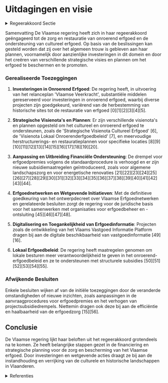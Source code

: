 # Uitdagingen en visie

<details>
        <summary>Regeerakkoord Sectie </summary>
        <p>7.1 Uitdagingen en visie Historische gebouwen, sites en landschappen zijn herkenbare bakens in een veranderende omge-ving, ze laten zien waar we vandaan komen, wie we zijn en welke ontwikkeling we doormaken. Het is daarom van belang om zorg te dragen voor deze sites en ze op een goede manier door te geven aan toekomstige generaties. Ze blijven het verhaal vertellen van een dorp, een stad, een natie. Erfgoed is van belang voor de toekomst van Vlaanderen, voor het debat over identiteit en voor de zoektocht naar wat ons allen bindt. De volgende jaren staan er belangrijke restauratie-projecten op de agenda. Deze projecten moeten samen met nog veel ander erfgoed dat bestaat en herleeft, vlaggenschepen worden van de Onroerend Erfgoedzorg. Vlaanderen heeft ook een rijke maritieme geschiedenis. Van belangrijke speler in het zeer uitgebreide internationale handelsnetwerk uit de Middeleeuwen tot de scheepsbouwwerven uit de 19de eeuw en de actuele havens van Antwerpen, Gent en Brugge. Voor dit ‘varend erfgoed’ beschikken we al enkele jaren over een degelijk kader dat inventariseren, beschermen en subsidi-eren regelt en enkele ‘flankerende instrumenten’. Inzake archeologie waren de afgelopen jaren belangrijk voor de implementatie van de nieuwe archeologische regelgeving. De financiering en betaalbaarheid van archeologische trajecten, de doorlooptijd ervan en de wetenschappelijke meerwaarde en ontsluiting blijven permanente aandachtspunten. We zetten ons verder in voor de erkenning als Werelderfgoed van sites in Vlaanderen die van Uitzonderlijke Universele Waarde zijn. </p>
        </details> 

Samenvatting
De Vlaamse regering heeft zich in haar regeerakkoord geëngageerd tot de zorg en restauratie van onroerend erfgoed en de ondersteuning van cultureel erfgoed. Op basis van de beslissingen kan gesteld worden dat zij over het algemeen trouw is gebleven aan haar plannen, voornamelijk door aanzienlijke investeringen in dit domein en door het creëren van verschillende strategische visies en plannen om het erfgoed te beschermen en te promoten.

### Gerealiseerde Toezeggingen
1. **Investeringen in Onroerend Erfgoed**: De regering heeft, in uitvoering van het relanceplan 'Vlaamse Veerkracht', substantiële middelen gereserveerd voor investeringen in onroerend erfgoed, waarbij diverse projecten zijn goedgekeurd, variërend van de herbestemming van historische sites tot de restauratie van erfgoed \[0\]\[1\]\[2\]\[3\]\[4\]\[5\].
   
2. **Strategische Visienota's en Plannen**: Er zijn verschillende visienota's en plannen opgesteld om het cultureel en onroerend erfgoed te ondersteunen, zoals de 'Strategische Visienota Cultureel Erfgoed' \[6\], de 'Visienota Lokaal Onroerenderfgoedbeleid' \[7\], en meervoudige herstructurerings- en restauratieplannen voor specifieke locaties \[8\]\[9\]\[10\]\[11\]\[12\]\[13\]\[14\]\[15\]\[16\]\[17\]\[18\]\[19\]\[20\].

3. **Aanpassing en Uitbreiding Financiële Ondersteuning**: De drempel voor erfgoedpremies volgens de standaardprocedure is verhoogd en er zijn nieuwe subsidiemaatregelen geïntroduceerd, zoals voor algemene landschapszorg en voor energetische renovaties \[21\]\[22\]\[23\]\[24\]\[25\]\[26\]\[27\]\[28\]\[29\]\[30\]\[31\]\[32\]\[33\]\[34\]\[35\]\[36\]\[37\]\[38\]\[39\]\[40\]\[41\]\[42\]\[43\]\[44\].

4. **Erfgoednetwerken en Wetgevende Initiatieven**: Met de definitieve goedkeuring van het ontwerpdecreet over Vlaamse Erfgoednetwerken en gerelateerde besluiten zorgt de regering voor de juridische basis voor het samenwerken met organisaties voor erfgoedbeheer en -ontsluiting \[45\]\[46\]\[47\]\[48\].

5. **Digitalisering en Toegankelijkheid van Erfgoedinformatie**: Projecten zoals de ontwikkeling van het Vlaams Vastgoed Informatie Platform dragen bij aan de digitale beschikbaarheid van vastgoedinformatie \[49\]\[16\].

6. **Lokaal Erfgoedbeleid**: De regering heeft maatregelen genomen om lokale besturen meer verantwoordelijkheid te geven in het onroerend-erfgoedbeleid en ze te ondersteunen met structurele subsidies \[50\]\[51\]\[52\]\[53\]\[54\]\[55\].

### Afwijkende Besluiten
Enkele besluiten wijken af van de initiële toezeggingen door de veranderde omstandigheden of nieuwe inzichten, zoals aanpassingen in de aanvraagprocedures voor erfgoedpremies en het verhogen van projectsubsidiedrempels. Niettemin dragen ook deze bij aan de efficiëntie en haalbaarheid van de erfgoedzorg \[15\]\[56\].

## Conclusie
De Vlaamse regering lijkt haar beloften uit het regeerakkoord grotendeels na te komen. Ze heeft belangrijke stappen gezet in de financiering en strategische planning voor de zorg en bescherming van het Vlaamse erfgoed. Door investeringen en wetgevende acties draagt ze bij aan de instandhouding en verrijking van de culturele en historische landschappen in Vlaanderen.

<details>
        <summary> Referenties</summary>
        
**[\[0\]](https://beslissingenvlaamseregering.vlaanderen.be/?search=Plan%20Vlaamse%20Veerkracht%3A%20investeringen%20onroerend%20erfgoed&dateOption=select&startDate=2022-10-28T08%3A00%3A00Z&endDate=2022-10-28T08%3A00%3A00Z)** : **(2022-10-28)** Plan Vlaamse Veerkracht: investeringen onroerend erfgoed 

**[\[1\]](https://beslissingenvlaamseregering.vlaanderen.be/?search=Plan%20Vlaamse%20Veerkracht%3A%20besteding%20toegewezen%20middelen%20beleidsveld%20Onroerend%20Erfgoed&dateOption=select&startDate=2021-04-02T08%3A00%3A00Z&endDate=2021-04-02T08%3A00%3A00Z)** : **(2021-04-02)** Plan Vlaamse Veerkracht: besteding toegewezen middelen beleidsveld Onroerend Erfgoed 

**[\[2\]](https://beslissingenvlaamseregering.vlaanderen.be/?search=Plan%20Vlaamse%20Veerkracht%3A%20Besteding%20middelen%20beleidsveld%20Onroerend%20Erfgoed%20&dateOption=select&startDate=2022-02-25T09%3A00%3A00Z&endDate=2022-02-25T09%3A00%3A00Z)** : **(2022-02-25)** Plan Vlaamse Veerkracht: Besteding middelen beleidsveld Onroerend Erfgoed  

**[\[3\]](https://beslissingenvlaamseregering.vlaanderen.be/?search=Plan%20Vlaamse%20Veerkracht%3A%20besteding%20middelen%20beleidsveld%20Onroerend%20Erfgoed&dateOption=select&startDate=2021-12-03T09%3A00%3A00Z&endDate=2021-12-03T09%3A00%3A00Z)** : **(2021-12-03)** Plan Vlaamse Veerkracht: besteding middelen beleidsveld Onroerend Erfgoed 

**[\[4\]](https://beslissingenvlaamseregering.vlaanderen.be/?search=Plan%20Vlaamse%20Veerkracht%3A%20dossier%2099&dateOption=select&startDate=2021-05-21T08%3A00%3A00Z&endDate=2021-05-21T08%3A00%3A00Z)** : **(2021-05-21)** Plan Vlaamse Veerkracht: dossier 99 

**[\[5\]](https://beslissingenvlaamseregering.vlaanderen.be/?search=Plan%20Vlaamse%20Veerkracht%3A%20Oproepen%20erfgoedpremie%202021&dateOption=select&startDate=2021-07-02T08%3A00%3A00Z&endDate=2021-07-02T08%3A00%3A00Z)** : **(2021-07-02)** Plan Vlaamse Veerkracht: Oproepen erfgoedpremie 2021 

**[\[6\]](https://beslissingenvlaamseregering.vlaanderen.be/?search=Strategische%20Visienota%20Cultureel%20Erfgoed&dateOption=select&startDate=2021-03-31T15%3A00%3A00Z&endDate=2021-03-31T15%3A00%3A00Z)** : **(2021-03-31)** Strategische Visienota Cultureel Erfgoed 

**[\[7\]](https://beslissingenvlaamseregering.vlaanderen.be/?search=Visienota%20%27lokaal%20onroerenderfgoedbeleid%27&dateOption=select&startDate=2021-02-26T09%3A00%3A00Z&endDate=2021-02-26T09%3A00%3A00Z)** : **(2021-02-26)** Visienota 'lokaal onroerenderfgoedbeleid' 

**[\[8\]](https://beslissingenvlaamseregering.vlaanderen.be/?search=Herstructurering%20en%20restauratie%20van%20de%20vroegere%20mijnsite%20van%20Beringen%3A%204de%20addendum%20bij%20protocolovereenkomst&dateOption=select&startDate=2020-10-16T07%3A00%3A00Z&endDate=2020-10-16T07%3A00%3A00Z)** : **(2020-10-16)** Herstructurering en restauratie van de vroegere mijnsite van Beringen: 4de addendum bij protocolovereenkomst 

**[\[9\]](https://beslissingenvlaamseregering.vlaanderen.be/?search=Plan%20Vlaamse%20Veerkracht%3A%20subsidie%20opmaak%20onroerenderfgoedrichtplan%20polders%20Linkerschelde-oever%20&dateOption=select&startDate=2022-12-09T09%3A00%3A00Z&endDate=2022-12-09T09%3A00%3A00Z)** : **(2022-12-09)** Plan Vlaamse Veerkracht: subsidie opmaak onroerenderfgoedrichtplan polders Linkerschelde-oever  

**[\[10\]](https://beslissingenvlaamseregering.vlaanderen.be/?search=Vasstelling%20landinrichtingsplan%20%E2%80%98Onthaal%20en%20Beleving%20-%20fase%201%E2%80%99&dateOption=select&startDate=2021-12-17T09%3A00%3A00Z&endDate=2021-12-17T09%3A00%3A00Z)** : **(2021-12-17)** Vasstelling landinrichtingsplan ‘Onthaal en Beleving - fase 1’ 

**[\[11\]](https://beslissingenvlaamseregering.vlaanderen.be/?search=Plan%20Vlaamse%20Veerkracht%3A%20subsidie%20Herita%20vzw%20voor%20restauratie%20Hof%20ter%20Walle%20in%20Beveren&dateOption=select&startDate=2022-12-16T09%3A00%3A00Z&endDate=2022-12-16T09%3A00%3A00Z)** : **(2022-12-16)** Plan Vlaamse Veerkracht: subsidie Herita vzw voor restauratie Hof ter Walle in Beveren 

**[\[12\]](https://beslissingenvlaamseregering.vlaanderen.be/?search=Plan%20Vlaamse%20Veerkracht%3A%20Subsidie%20voor%20restauratiewerken%20aan%20de%20voormalige%20materniteit%20op%20de%20Bijlokehospitaalsite%20in%20Gent&dateOption=select&startDate=2022-12-02T09%3A00%3A00Z&endDate=2022-12-02T09%3A00%3A00Z)** : **(2022-12-02)** Plan Vlaamse Veerkracht: Subsidie voor restauratiewerken aan de voormalige materniteit op de Bijlokehospitaalsite in Gent 

**[\[13\]](https://beslissingenvlaamseregering.vlaanderen.be/?search=Plan%20Vlaamse%20Veerkracht%3A%20Investeringssubsidies%20grote%20culturele%20infrastructuur%20%28projectoproep%202021%29&dateOption=select&startDate=2022-01-14T09%3A00%3A00Z&endDate=2022-01-14T09%3A00%3A00Z)** : **(2022-01-14)** Plan Vlaamse Veerkracht: Investeringssubsidies grote culturele infrastructuur (projectoproep 2021) 

**[\[14\]](https://beslissingenvlaamseregering.vlaanderen.be/?search=Stand%20van%20zaken%20afbouw%20wachtlijst%20restauratie-%20en%20erfgoedpremies%20en%20bijsturing%20premiestelsel%20onroerend%20erfgoed&dateOption=select&startDate=2022-03-25T09%3A00%3A00Z&endDate=2022-03-25T09%3A00%3A00Z)** : **(2022-03-25)** Stand van zaken afbouw wachtlijst restauratie- en erfgoedpremies en bijsturing premiestelsel onroerend erfgoed 

**[\[15\]](https://beslissingenvlaamseregering.vlaanderen.be/?search=Plan%20Vlaamse%20Veerkracht%3A%20Vlaggenschipprojecten%20ter%20versterking%20van%20het%20watersysteem%20van%20de%20kustduinen&dateOption=select&startDate=2022-10-28T08%3A00%3A00Z&endDate=2022-10-28T08%3A00%3A00Z)** : **(2022-10-28)** Plan Vlaamse Veerkracht: Vlaggenschipprojecten ter versterking van het watersysteem van de kustduinen 

**[\[16\]](https://beslissingenvlaamseregering.vlaanderen.be/?search=Plan%20Vlaamse%20Veerkracht%3A%20ontwikkeling%2C%20uitrol%20en%20beheer%20en%20exploitatie%20van%20het%20Vlaams%20Vastgoed%20Informatie%20Platform&dateOption=select&startDate=2021-03-19T09%3A00%3A00Z&endDate=2021-03-19T09%3A00%3A00Z)** : **(2021-03-19)** Plan Vlaamse Veerkracht: ontwikkeling, uitrol en beheer en exploitatie van het Vlaams Vastgoed Informatie Platform 

**[\[17\]](https://beslissingenvlaamseregering.vlaanderen.be/?search=Uitvoeringsbesluit%20Cultuurerfgoeddecreet&dateOption=select&startDate=2022-05-13T08%3A00%3A00Z&endDate=2022-05-13T08%3A00%3A00Z)** : **(2022-05-13)** Uitvoeringsbesluit Cultuurerfgoeddecreet 

**[\[18\]](https://beslissingenvlaamseregering.vlaanderen.be/?search=Selectie%20en%20goedkeuring%20UNESCO%20projectvoorstellen%20voor%20financiering%20via%20het%20Vlaams%20UNESCO-Trustfonds%20Wetenschappen%20%28%E2%80%98FUST%E2%80%99%202019-2023%29&dateOption=select&startDate=2021-07-16T06%3A00%3A00Z&endDate=2021-07-16T06%3A00%3A00Z)** : **(2021-07-16)** Selectie en goedkeuring UNESCO projectvoorstellen voor financiering via het Vlaams UNESCO-Trustfonds Wetenschappen (‘FUST’ 2019-2023) 

**[\[19\]](https://beslissingenvlaamseregering.vlaanderen.be/?search=Erfbelasting%20betalen%20met%20cultuurgoederen%3A%20wijzigingsdecreet&dateOption=select&startDate=2022-10-14T08%3A00%3A00Z&endDate=2022-10-14T08%3A00%3A00Z)** : **(2022-10-14)** Erfbelasting betalen met cultuurgoederen: wijzigingsdecreet 

**[\[20\]](https://beslissingenvlaamseregering.vlaanderen.be/?search=Erkenning%20landschapsparken%20Grenzeloos%20Bocageland%2C%20Hart%20van%20Haspengouw%2C%20Maasvallei%2C%20Vlaamse%20Ardennen%20en%20Zwinstreek&dateOption=select&startDate=2023-10-13T08%3A00%3A00Z&endDate=2023-10-13T08%3A00%3A00Z)** : **(2023-10-13)** Erkenning landschapsparken Grenzeloos Bocageland, Hart van Haspengouw, Maasvallei, Vlaamse Ardennen en Zwinstreek 

**[\[21\]](https://beslissingenvlaamseregering.vlaanderen.be/?search=Aanpak%20besteding%20middelen%20Vlaams%20Klimaatfonds%20voor%20de%20maatregel%20%E2%80%98Erfgoed%3A%20educatie%20en%20sensibilisatie%20met%20het%20oog%20op%20energiezuinig%20erfgoed%E2%80%99&dateOption=select&startDate=2022-09-02T08%3A00%3A00Z&endDate=2022-09-02T08%3A00%3A00Z)** : **(2022-09-02)** Aanpak besteding middelen Vlaams Klimaatfonds voor de maatregel ‘Erfgoed: educatie en sensibilisatie met het oog op energiezuinig erfgoed’ 

**[\[22\]](https://beslissingenvlaamseregering.vlaanderen.be/?search=Aanpak%20besteding%20middelen%20Vlaams%20Klimaatfonds%20%28VKF%29%20voor%20de%20maatregel%20%E2%80%98Erfgoed%3A%20educatie%20en%20sensibilisatie%20met%20het%20oog%20op%20energiezuinig%20erfgoed%E2%80%99&dateOption=select&startDate=2023-10-20T08%3A00%3A00Z&endDate=2023-10-20T08%3A00%3A00Z)** : **(2023-10-20)** Aanpak besteding middelen Vlaams Klimaatfonds (VKF) voor de maatregel ‘Erfgoed: educatie en sensibilisatie met het oog op energiezuinig erfgoed’ 

**[\[23\]](https://beslissingenvlaamseregering.vlaanderen.be/?search=Plan%20Vlaamse%20Veerkracht%3A%20Subsidie%20restauratie%20kasteeldomein%20Heers&dateOption=select&startDate=2022-12-02T09%3A00%3A00Z&endDate=2022-12-02T09%3A00%3A00Z)** : **(2022-12-02)** Plan Vlaamse Veerkracht: Subsidie restauratie kasteeldomein Heers 

**[\[24\]](https://beslissingenvlaamseregering.vlaanderen.be/?search=Plan%20Vlaamse%20Veerkracht%3A%201%2C46%20miljoen%20euro%20subsidie%20voor%20restauratie%20van%20het%20Hooghuis%20in%20Doel&dateOption=select&startDate=2022-12-16T09%3A00%3A00Z&endDate=2022-12-16T09%3A00%3A00Z)** : **(2022-12-16)** Plan Vlaamse Veerkracht: 1,46 miljoen euro subsidie voor restauratie van het Hooghuis in Doel 

**[\[25\]](https://beslissingenvlaamseregering.vlaanderen.be/?search=Plan%20Vlaamse%20Veerkracht%3A%20hefboomrelanceprojecten%20%27onthaalpaviljoen%20De%20Notelaer%27%20en%20%27Mechelen%2C%20hoogtepunten%20van%20de%20Bourgondische%20renaissance%27&dateOption=select&startDate=2022-07-15T08%3A00%3A00Z&endDate=2022-07-15T08%3A00%3A00Z)** : **(2022-07-15)** Plan Vlaamse Veerkracht: hefboomrelanceprojecten 'onthaalpaviljoen De Notelaer' en 'Mechelen, hoogtepunten van de Bourgondische renaissance' 

**[\[26\]](https://beslissingenvlaamseregering.vlaanderen.be/?search=Plan%20Vlaamse%20Veerkracht%3A%20Ondersteunen%20%27Vlaamse%20Meesters%20in%20situ%27&dateOption=select&startDate=2022-11-18T09%3A00%3A00Z&endDate=2022-11-18T09%3A00%3A00Z)** : **(2022-11-18)** Plan Vlaamse Veerkracht: Ondersteunen 'Vlaamse Meesters in situ' 

**[\[27\]](https://beslissingenvlaamseregering.vlaanderen.be/?search=Cultureel-erfgoeddecreet%3A%20ondersteuning%20van%20cultureel-erfgoedwerking&dateOption=select&startDate=2021-07-09T08%3A00%3A00Z&endDate=2021-07-09T08%3A00%3A00Z)** : **(2021-07-09)** Cultureel-erfgoeddecreet: ondersteuning van cultureel-erfgoedwerking 

**[\[28\]](https://beslissingenvlaamseregering.vlaanderen.be/?search=Wijziging%20Onroerenderfgoedbesluit%3A%20aanbrenging%20herkenningsteken%2C%20Onroerenderfgoedprijs%20en%20her-%20en%20nevenbestemming%20parochiekerken&dateOption=select&startDate=2023-10-06T08%3A00%3A00Z&endDate=2023-10-06T08%3A00%3A00Z)** : **(2023-10-06)** Wijziging Onroerenderfgoedbesluit: aanbrenging herkenningsteken, Onroerenderfgoedprijs en her- en nevenbestemming parochiekerken 

**[\[29\]](https://beslissingenvlaamseregering.vlaanderen.be/?search=Flanders%20Special%20Venues%3A%20subsidie%20pilootproject%20herbestemming%20Rubenskasteel%20in%20Zemst&dateOption=select&startDate=2022-12-16T09%3A00%3A00Z&endDate=2022-12-16T09%3A00%3A00Z)** : **(2022-12-16)** Flanders Special Venues: subsidie pilootproject herbestemming Rubenskasteel in Zemst 

**[\[30\]](https://beslissingenvlaamseregering.vlaanderen.be/?search=Financiering%20infrastructuurproject%20Bourlaschouwburg%20Antwerpen&dateOption=select&startDate=2020-10-16T07%3A00%3A00Z&endDate=2020-10-16T07%3A00%3A00Z)** : **(2020-10-16)** Financiering infrastructuurproject Bourlaschouwburg Antwerpen 

**[\[31\]](https://beslissingenvlaamseregering.vlaanderen.be/?search=Plan%20Vlaamse%20Veerkracht%3A%20Investeringssubsidies%2010%20projectvoorstellen%20culturele%20topinfrastructuur%20en%20cultuurinfrastructuur%20van%20bovenlokaal%20belang&dateOption=select&startDate=2021-07-09T08%3A00%3A00Z&endDate=2021-07-09T08%3A00%3A00Z)** : **(2021-07-09)** Plan Vlaamse Veerkracht: Investeringssubsidies 10 projectvoorstellen culturele topinfrastructuur en cultuurinfrastructuur van bovenlokaal belang 

**[\[32\]](https://beslissingenvlaamseregering.vlaanderen.be/?search=Doorstart%20bouwproject%20Museum%20van%20Hedendaagse%20Kunst%20Antwerpen%20%28M%20HKA%29&dateOption=select&startDate=2023-04-21T08%3A00%3A00Z&endDate=2023-04-21T08%3A00%3A00Z)** : **(2023-04-21)** Doorstart bouwproject Museum van Hedendaagse Kunst Antwerpen (M HKA) 

**[\[33\]](https://beslissingenvlaamseregering.vlaanderen.be/?search=Plan%20Vlaamse%20Veerkracht%3A%20investeringssubsidies%20voor%20culturele%20topinfrastructuur%20en%20cultuurinfrastructuur%20van%20bovenlokaal%20belang&dateOption=select&startDate=2022-12-09T09%3A00%3A00Z&endDate=2022-12-09T09%3A00%3A00Z)** : **(2022-12-09)** Plan Vlaamse Veerkracht: investeringssubsidies voor culturele topinfrastructuur en cultuurinfrastructuur van bovenlokaal belang 

**[\[34\]](https://beslissingenvlaamseregering.vlaanderen.be/?search=Plan%20Vlaamse%20Veerkracht%3A%20Subsidie%20aan%20Brugge%20Foundation%20voor%20financiering%20werkzaamheden%20%28herbestemming%29%20Sint-Godelieveabdij&dateOption=select&startDate=2022-11-25T11%3A00%3A00Z&endDate=2022-11-25T11%3A00%3A00Z)** : **(2022-11-25)** Plan Vlaamse Veerkracht: Subsidie aan Brugge Foundation voor financiering werkzaamheden (herbestemming) Sint-Godelieveabdij 

**[\[35\]](https://beslissingenvlaamseregering.vlaanderen.be/?search=Medefinanciering%20infrastructuurproject%20Kunst-%20en%20Museumsite%20Musea%20Brugge&dateOption=select&startDate=2020-11-13T09%3A00%3A00Z&endDate=2020-11-13T09%3A00%3A00Z)** : **(2020-11-13)** Medefinanciering infrastructuurproject Kunst- en Museumsite Musea Brugge 

**[\[36\]](https://beslissingenvlaamseregering.vlaanderen.be/?search=Erkenning%20van%20deel%20van%20de%20stad%20Lier%20als%20toeristisch%20centrum&dateOption=select&startDate=2021-03-12T09%3A00%3A00Z&endDate=2021-03-12T09%3A00%3A00Z)** : **(2021-03-12)** Erkenning van deel van de stad Lier als toeristisch centrum 

**[\[37\]](https://beslissingenvlaamseregering.vlaanderen.be/?search=Cultureel-erfgoedconvenants%202021-2026%3A%20toekenning%20werkingssubsidies&dateOption=select&startDate=2020-10-09T08%3A00%3A00Z&endDate=2020-10-09T08%3A00%3A00Z)** : **(2020-10-09)** Cultureel-erfgoedconvenants 2021-2026: toekenning werkingssubsidies 

**[\[38\]](https://beslissingenvlaamseregering.vlaanderen.be/?search=Aanduiding%20van%20collectiebeherende%20cultureel-erfgoedorganisaties%20als%20cultureel-erfgoedinstelling%3A%20voorselectie&dateOption=select&startDate=2021-12-17T09%3A00%3A00Z&endDate=2021-12-17T09%3A00%3A00Z)** : **(2021-12-17)** Aanduiding van collectiebeherende cultureel-erfgoedorganisaties als cultureel-erfgoedinstelling: voorselectie 

**[\[39\]](https://beslissingenvlaamseregering.vlaanderen.be/?search=Erfbelasting%20betalen%20met%20cultuurgoederen%3A%20wijziging%20uitvoeringsbesluit%20decreet%20bescherming%20roerend%20cultureel%20erfgoed%20van%20uitzonderlijk%20belang&dateOption=select&startDate=2023-06-30T08%3A00%3A00Z&endDate=2023-06-30T08%3A00%3A00Z)** : **(2023-06-30)** Erfbelasting betalen met cultuurgoederen: wijziging uitvoeringsbesluit decreet bescherming roerend cultureel erfgoed van uitzonderlijk belang 

**[\[40\]](https://beslissingenvlaamseregering.vlaanderen.be/?search=Uitvoeringsbesluit%20Cultuurerfgoeddecreet&dateOption=select&startDate=2022-07-08T08%3A00%3A00Z&endDate=2022-07-08T08%3A00%3A00Z)** : **(2022-07-08)** Uitvoeringsbesluit Cultuurerfgoeddecreet 

**[\[41\]](https://beslissingenvlaamseregering.vlaanderen.be/?search=Project%20restauratie%20en%20versterkte%20uitstraling%20Tervuren%20wereldpark&dateOption=select&startDate=2021-07-16T06%3A00%3A00Z&endDate=2021-07-16T06%3A00%3A00Z)** : **(2021-07-16)** Project restauratie en versterkte uitstraling Tervuren wereldpark 

**[\[42\]](https://beslissingenvlaamseregering.vlaanderen.be/?search=Plan%20Vlaamse%20Veerkracht%3A%20subsidie%20Herita%20vzw%20voor%20haar%20rol%20als%20National%20Trust%20van%20Vlaanderen&dateOption=select&startDate=2022-12-09T09%3A00%3A00Z&endDate=2022-12-09T09%3A00%3A00Z)** : **(2022-12-09)** Plan Vlaamse Veerkracht: subsidie Herita vzw voor haar rol als National Trust van Vlaanderen 

**[\[43\]](https://beslissingenvlaamseregering.vlaanderen.be/?search=Erfgoedronde%202024-2028%3A%20werkingssubsidies%20cultureel-erfgoedorganisaties&dateOption=select&startDate=2023-09-29T08%3A00%3A00Z&endDate=2023-09-29T08%3A00%3A00Z)** : **(2023-09-29)** Erfgoedronde 2024-2028: werkingssubsidies cultureel-erfgoedorganisaties 

**[\[44\]](https://beslissingenvlaamseregering.vlaanderen.be/?search=Westtoer%3A%202%2C5%20miljoen%20euro%20subsidie%20project%20%E2%80%98Landschap%20als%20getuige%E2%80%99&dateOption=select&startDate=2021-12-17T09%3A00%3A00Z&endDate=2021-12-17T09%3A00%3A00Z)** : **(2021-12-17)** Westtoer: 2,5 miljoen euro subsidie project ‘Landschap als getuige’ 

**[\[45\]](https://beslissingenvlaamseregering.vlaanderen.be/?search=Voorontwerp%20van%20decreet%20over%20Vlaamse%20erfgoednetwerken&dateOption=select&startDate=2023-05-12T08%3A00%3A00Z&endDate=2023-05-12T08%3A00%3A00Z)** : **(2023-05-12)** Voorontwerp van decreet over Vlaamse erfgoednetwerken 

**[\[46\]](https://beslissingenvlaamseregering.vlaanderen.be/?search=Ontwerpdecreet%20over%20Vlaamse%20erfgoednetwerken&dateOption=select&startDate=2023-09-08T08%3A00%3A00Z&endDate=2023-09-08T08%3A00%3A00Z)** : **(2023-09-08)** Ontwerpdecreet over Vlaamse erfgoednetwerken 

**[\[47\]](https://beslissingenvlaamseregering.vlaanderen.be/?search=Bekrachtiging%20en%20afkondiging%20decreet%20over%20Vlaamse%20erfgoednetwerken&dateOption=select&startDate=2023-11-23T16%3A00%3A00Z&endDate=2023-11-23T16%3A00%3A00Z)** : **(2023-11-23)** Bekrachtiging en afkondiging decreet over Vlaamse erfgoednetwerken 

**[\[48\]](https://beslissingenvlaamseregering.vlaanderen.be/?search=Uitvoeringsbesluit%20decreet%20Vlaamse%20erfgoednetwerken&dateOption=select&startDate=2023-09-08T08%3A00%3A00Z&endDate=2023-09-08T08%3A00%3A00Z)** : **(2023-09-08)** Uitvoeringsbesluit decreet Vlaamse erfgoednetwerken 

**[\[49\]](https://beslissingenvlaamseregering.vlaanderen.be/?search=Plan%20Vlaamse%20Veerkracht%3A%20Operationalisering%20integratie%20erfgoeddatabanken&dateOption=select&startDate=2021-07-09T08%3A00%3A00Z&endDate=2021-07-09T08%3A00%3A00Z)** : **(2021-07-09)** Plan Vlaamse Veerkracht: Operationalisering integratie erfgoeddatabanken 

**[\[50\]](https://beslissingenvlaamseregering.vlaanderen.be/?search=Wijziging%20Onroerend-erfgoeddecreet%3A%20uitvoering%20visienota%20lokaal%20onroerend%20erfgoedbeleid%20%28en%20toekenning%20gewestelijke%20beboetingsbevoegdheid%29&dateOption=select&startDate=2022-01-28T09%3A00%3A00Z&endDate=2022-01-28T09%3A00%3A00Z)** : **(2022-01-28)** Wijziging Onroerend-erfgoeddecreet: uitvoering visienota lokaal onroerend erfgoedbeleid (en toekenning gewestelijke beboetingsbevoegdheid) 

**[\[51\]](https://beslissingenvlaamseregering.vlaanderen.be/?search=Wijziging%20Onroerend-erfgoeddecreet%3A%20uitvoering%20visienota%20lokaal%20onroerend%20erfgoedbeleid%20%28en%20toekenning%20gewestelijke%20beboetingsbevoegdheid%29&dateOption=select&startDate=2021-11-19T09%3A00%3A00Z&endDate=2021-11-19T09%3A00%3A00Z)** : **(2021-11-19)** Wijziging Onroerend-erfgoeddecreet: uitvoering visienota lokaal onroerend erfgoedbeleid (en toekenning gewestelijke beboetingsbevoegdheid) 

**[\[52\]](https://beslissingenvlaamseregering.vlaanderen.be/?search=Actualisering%20beleidsvisie%20betreffende%20%E2%80%98Het%20Vlaamse%20beleid%20voor%20het%20borgen%20van%20immaterieel%20erfgoed%E2%80%99&dateOption=select&startDate=2022-05-20T08%3A00%3A00Z&endDate=2022-05-20T08%3A00%3A00Z)** : **(2022-05-20)** Actualisering beleidsvisie betreffende ‘Het Vlaamse beleid voor het borgen van immaterieel erfgoed’ 

**[\[53\]](https://beslissingenvlaamseregering.vlaanderen.be/?search=Wijziging%20Onroerenderfgoedbesluit&dateOption=select&startDate=2022-06-03T08%3A00%3A00Z&endDate=2022-06-03T08%3A00%3A00Z)** : **(2022-06-03)** Wijziging Onroerenderfgoedbesluit 

**[\[54\]](https://beslissingenvlaamseregering.vlaanderen.be/?search=Plan%20Vlaamse%20Veerkracht%3A%20Kasteeldomein%20van%20Heers%20%28akte%20tot%20vestiging%20van%20een%20erfpachtrecht%20en%20akte%20overeenkomst%20uitvoeren%20herstelmaatregelen%29&dateOption=select&startDate=2022-02-25T09%3A00%3A00Z&endDate=2022-02-25T09%3A00%3A00Z)** : **(2022-02-25)** Plan Vlaamse Veerkracht: Kasteeldomein van Heers (akte tot vestiging van een erfpachtrecht en akte overeenkomst uitvoeren herstelmaatregelen) 

**[\[55\]](https://beslissingenvlaamseregering.vlaanderen.be/?search=Plan%20Vlaamse%20Veerkracht%3A%20Subsidie%20restauratiewerken%20Droogdokkensite%20Antwerpen&dateOption=select&startDate=2022-12-02T09%3A00%3A00Z&endDate=2022-12-02T09%3A00%3A00Z)** : **(2022-12-02)** Plan Vlaamse Veerkracht: Subsidie restauratiewerken Droogdokkensite Antwerpen 

**[\[56\]](https://beslissingenvlaamseregering.vlaanderen.be/?search=Wijziging%20aanvraagprocedures%20voor%20erfgoedpremies%20en%20meerjarenpremieovereenkomsten&dateOption=select&startDate=2020-12-11T09%3A00%3A00Z&endDate=2020-12-11T09%3A00%3A00Z)** : **(2020-12-11)** Wijziging aanvraagprocedures voor erfgoedpremies en meerjarenpremieovereenkomsten 
        </details> 

